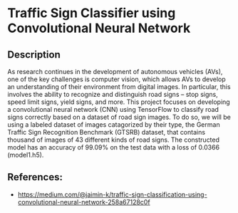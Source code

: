 # Traffic Sign Classifier using Convolutional Neural Network

## Description
As research continues in the development of autonomous vehicles (AVs), one of the key challenges is computer vision, which allows AVs to develop an understanding of their environment from digital images. In particular, this involves the ability to recognize and distinguish road signs – stop signs, speed limit signs, yield signs, and more. This project focuses on developing a convolutional neural network (CNN) using TensorFlow to classify road signs correctly based on a dataset of road sign images. To do so, we will be using a labeled dataset of images catagorized by their type, the German Traffic Sign Recognition Benchmark (GTSRB) dataset, that contains thousand of images of 43 different kinds of road signs. The constructed model has an accuracy of 99.09% on the test data with a loss of 0.0366 (model1.h5).


## References:
- https://medium.com/@jaimin-k/traffic-sign-classification-using-convolutional-neural-network-258a67128c0f